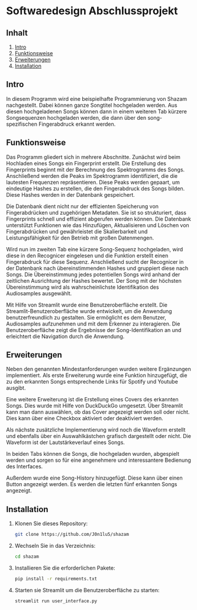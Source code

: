 # Softwaredesign Abschlussprojekt

## Inhalt

1. [Intro](#intro)
2. [Funktionsweise](#funktionsweise)
3. [Erweiterungen](#erweiterungen)
4. [Installation](#installation)


## Intro
In diesem Programm wird eine beispielhafte Programmierung von Shazam nachgestellt. Dabei können ganze Songtitel hochgeladen werden. Aus diesen hochgeladenen Songs können dann in einem weiteren Tab kürzere Songsequenzen hochgeladen werden, die dann über den song-spezifischen Fingerabdruck erkannt werden.  
## Funktionsweise
Das Programm gliedert sich in mehrere Abschnitte. Zunächst wird beim Hochladen eines Songs ein Fingerprint erstellt. Die Erstellung des Fingerprints beginnt mit der Berechnung des Spektrogramms des Songs. Anschließend werden die Peaks im Spektrogramm identifiziert, die die lautesten Frequenzen repräsentieren. Diese Peaks werden gepaart, um eindeutige Hashes zu erstellen, die den Fingerabdruck des Songs bilden. Diese Hashes werden in der Datenbank gespeichert.

Die Datenbank dient nicht nur der effizienten Speicherung von Fingerabdrücken und zugehörigen Metadaten. Sie ist so strukturiert, dass Fingerprints schnell und effizient abgerufen werden können. Die Datenbank unterstützt Funktionen wie das Hinzufügen, Aktualisieren und Löschen von Fingerabdrücken und gewährleistet die Skalierbarkeit und Leistungsfähigkeit für den Betrieb mit großen Datenmengen.

Wird nun im zweiten Tab eine kürzere Song-Sequenz hochgeladen, wird diese in den Recognicer eingelesen und die Funktion erstellt einen Fingerabdruck für diese Sequenz. Anschließend sucht der Recognicer in der Datenbank nach übereinstimmenden Hashes und gruppiert diese nach Songs. Die Übereinstimmung jedes potentiellen Songs wird anhand der zeitlichen Ausrichtung der Hashes bewertet. Der Song mit der höchsten Übereinstimmung wird als wahrscheinlichste Identifikation des Audiosamples ausgewählt.

Mit Hilfe von Streamlit wurde eine Benutzeroberfläche erstellt. Die Streamlit-Benutzeroberfläche wurde entwickelt, um die Anwendung benutzerfreundlich zu gestalten. Sie ermöglicht es dem Benutzer, Audiosamples aufzunehmen und mit dem Erkenner zu interagieren. Die Benutzeroberfläche zeigt die Ergebnisse der Song-Identifikation an und erleichtert die Navigation durch die Anwendung.

## Erweiterungen
Neben den genannten Mindestanforderungen wurden weitere Ergänzungen implementiert. Als erste Erweiterung wurde eine Funktion hinzugefügt, die zu den erkannten Songs entsprechende Links für Spotify und Youtube ausgibt.

Eine weitere Erweiterung ist die Erstellung eines Covers des erkannten Songs. Dies wurde mit Hilfe von DuckDuckGo umgesetzt. Über Streamlit kann man dann auswählen, ob das Cover angezeigt werden soll oder nicht. Dies kann über eine Checkbox aktiviert oder deaktiviert werden.

Als nächste zusätzliche Implementierung wird noch die Waveform erstellt und ebenfalls über ein Auswahlkästchen grafisch dargestellt oder nicht. Die Waveform ist der Lautstärkeverlauf eines Songs.

In beiden Tabs können die Songs, die hochgeladen wurden, abgespielt werden und sorgen so für eine angenehmere und interessantere Bedienung des Interfaces.

Außerdem wurde eine Song-History hinzugefügt. Diese kann über einen Button angezeigt werden. Es werden die letzten fünf erkannten Songs angezeigt.

## Installation

1. Klonen Sie dieses Repository:

    ```bash
    git clone https://github.com/J0n1lu5/shazam
    ```

2. Wechseln Sie in das Verzeichnis:

    ```bash
    cd shazam
    ```

3. Installieren Sie die erforderlichen Pakete:

    ```bash
    pip install -r requirements.txt
    ```

4. Starten sie Streamlit um die Benutzeroberfläche zu starten:

    ```bash
    streamlit run user_interface.py
    ```
